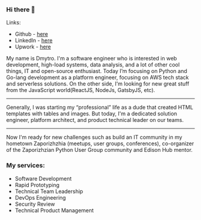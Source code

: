 ### Hi there 👋

Links:
 - Github - [here](https://github.com/erlrange)
 - LinkedIn - [here](https://www.linkedin.com/in/erlrange/)
 - Upwork - [here](https://www.upwork.com/freelancers/~012830e7a07f9ff38d)


My name is Dmytro. I'm a software engineer who is interested in web development, high-load systems, data analysis, and a lot of other cool things, IT and open-source enthusiast. Today I’m focusing on Python and Go-lang development as a platform engineer, focusing on AWS tech stack and serverless solutions. On the other side, I'm looking for new great stuff from the JavaScript world(ReactJS, NodeJs, GatsbyJS, etc). 

---

Generally, I was starting my “professional” life as a dude that created HTML templates with tables and images. But today, I'm a dedicated solution engineer, platform architect, and product technical leader on our teams. 

---

Now I'm ready for new challenges such as build an IT community in my hometown Zaporizhzhia (meetups, user groups, conferences), co-organizer of the Zaporizhzian Python User Group community and Edison Hub mentor.


### My services:
 - Software Development
 - Rapid Prototyping
 - Technical Team Leadership
 - DevOps Engineering
 - Security Review
 - Technical Product Management


 
